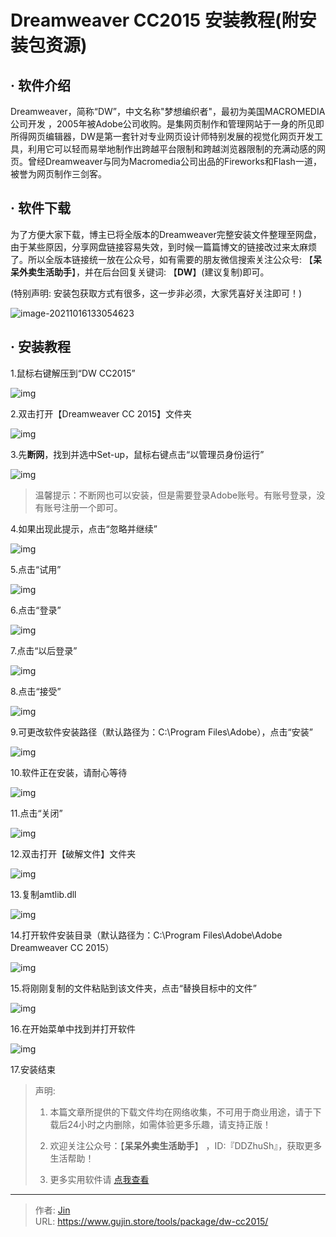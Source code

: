 # Dreamweaver CC2015 安装教程(附安装包资源)


## · 软件介绍
Dreamweaver，简称“DW”，中文名称"梦想编织者"，最初为美国MACROMEDIA公司开发 ，2005年被Adobe公司收购。是集网页制作和管理网站于一身的所见即所得网页编辑器，DW是第一套针对专业网页设计师特别发展的视觉化网页开发工具，利用它可以轻而易举地制作出跨越平台限制和跨越浏览器限制的充满动感的网页。曾经Dreamweaver与同为Macromedia公司出品的Fireworks和Flash一道，被誉为网页制作三剑客。

## · 软件下载
为了方便大家下载，博主已将全版本的Dreamweaver完整安装文件整理至网盘，由于某些原因，分享网盘链接容易失效，到时候一篇篇博文的链接改过来太麻烦了。所以全版本链接统一放在公众号，如有需要的朋友微信搜索关注公众号: 【**呆呆外卖生活助手**】，并在后台回复关键词: 【**DW**】(建议复制)即可。

(特别声明: 安装包获取方式有很多，这一步非必须，大家凭喜好关注即可！)

![image-20211016133054623](https://img.gujin.store/img/image-20211016133054623.png)

## · 安装教程

1.鼠标右键解压到“DW CC2015”

![img](https://img.gujin.store/img/v2-16d4adc17ac3e506103c369f6408a917_720w.png)

2.双击打开【Dreamweaver CC 2015】文件夹

![img](https://img.gujin.store/img/v2-449b7439555c8dfa7b928d5c2b40a18d_720w.png)

3.先**断网**，找到并选中Set-up，鼠标右键点击“以管理员身份运行”

![img](https://img.gujin.store/img/v2-726277701673612b7097504709dd1ba4_720w.png)

> 温馨提示：不断网也可以安装，但是需要登录Adobe账号。有账号登录，没有账号注册一个即可。

4.如果出现此提示，点击“忽略并继续”

![img](https://img.gujin.store/img/v2-a13f8631b7b0db440e1f1c5ee81fa8e5_720w.png)

5.点击“试用”

![img](https://img.gujin.store/img/v2-3235e196f1b68dfea2a0a332771ed7f8_720w.png)

6.点击“登录”

![img](https://img.gujin.store/img/v2-06392d63d91efaf1bdff24b548d0512c_720w.png)

7.点击“以后登录”

![img](https://img.gujin.store/img/v2-84effc50c798183c6887296a0efe03cf_720w.png)

8.点击“接受”

![img](https://img.gujin.store/img/v2-516872aa424e3c983abc430bd9bafd8e_720w.png)

9.可更改软件安装路径（默认路径为：C:\Program Files\Adobe），点击“安装”

![img](https://img.gujin.store/img/v2-46ee7205289ae2c814ccc7c6afa0eb91_720w.png)

10.软件正在安装，请耐心等待

![img](https://img.gujin.store/img/v2-c49c6f69e95bff4b39e80f401e86a45d_720w.png)

11.点击“关闭”

![img](https://img.gujin.store/img/v2-c3a5986428b5ae145a4e32dbb2729a13_720w.png)

12.双击打开【破解文件】文件夹

![img](https://img.gujin.store/img/v2-d3a60ccded125823a5a6ab7ba54c8cf8_720w.png)

13.复制amtlib.dll

![img](https://img.gujin.store/img/v2-0847136d1350793411a8b3e1ac15a4c5_720w.png)

14.打开软件安装目录（默认路径为：C:\Program Files\Adobe\Adobe Dreamweaver CC 2015）

![img](https://img.gujin.store/img/v2-134e28aa22e396951ca84904e495449e_720w.png)

15.将刚刚复制的文件粘贴到该文件夹，点击“替换目标中的文件”

![img](https://img.gujin.store/img/v2-c18b4399ae565dc1375ff71079633b8a_720w.png)

16.在开始菜单中找到并打开软件

![img](https://img.gujin.store/img/v2-6e13e55c38db93edbb6302abe140cc0e_720w.png)

17.安装结束




> 声明: 
>
> 1. 本篇文章所提供的下载文件均在网络收集，不可用于商业用途，请于下载后24小时之内删除，如需体验更多乐趣，请支持正版！
>
> 2. 欢迎关注公众号：【**呆呆外卖生活助手**】 ，ID:『DDZhuSh』，获取更多生活帮助！
>
> 3. 更多实用软件请  [点我查看](/tools)

---

> 作者: [Jin](https://img.gujin.store/img/favicon.ico)  
> URL: https://www.gujin.store/tools/package/dw-cc2015/  

